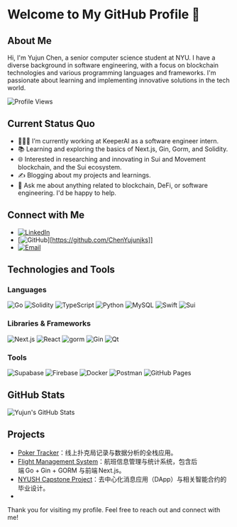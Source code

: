 # Welcome to My GitHub Profile 👋

## About Me
Hi, I'm Yujun Chen, a senior computer science student at NYU. I have a diverse background in software engineering, with a focus on blockchain technologies and various programming languages and frameworks. I'm passionate about learning and implementing innovative solutions in the tech world.

![Profile Views](https://komarev.com/ghpvc/?username=your-github-username&color=green)

## Current Status Quo

- 👨🏻‍💻 I’m currently working at KeeperAI as a software engineer intern.
- 📚 Learning and exploring the basics of Next.js, Gin, Gorm, and Solidity.
- 🌐 Interested in researching and innovating in Sui and Movement blockchain, and the Sui ecosystem.
- ✍️ Blogging about my projects and learnings.
- 💬 Ask me about anything related to blockchain, DeFi, or software engineering. I'd be happy to help.

## Connect with Me
- [![LinkedIn](https://img.shields.io/badge/LinkedIn-0077B5?style=for-the-badge&logo=linkedin&logoColor=white)]([https://www.linkedin.com/in/brucechenyujun/])
- [![GitHub](https://img.shields.io/badge/GitHub-100000?style=for-the-badge&logo=github&logoColor=white)][https://github.com/ChenYujunjks]]
- [![Email](https://img.shields.io/badge/Email-D14836?style=for-the-badge&logo=gmail&logoColor=white)](btc37730@gmall.com)

## Technologies and Tools

### Languages
![Go](https://img.shields.io/badge/Go-00ADD8?style=for-the-badge&logo=go&logoColor=white)
![Solidity](https://img.shields.io/badge/Solidity-363636?style=for-the-badge&logo=solidity&logoColor=white)
![TypeScript](https://img.shields.io/badge/TypeScript-007ACC?style=for-the-badge&logo=typescript&logoColor=white)
![Python](https://img.shields.io/badge/Python-3776AB?style=for-the-badge&logo=python&logoColor=white)
![MySQL](https://img.shields.io/badge/MySQL-4479A1?style=for-the-badge&logo=mysql&logoColor=white)
![Swift](https://img.shields.io/badge/Swift-FA7343?style=for-the-badge&logo=swift&logoColor=white)
![Sui](https://img.shields.io/badge/Sui-3B82F6?style=for-the-badge&logoColor=white)

### Libraries & Frameworks
![Next.js](https://img.shields.io/badge/Next.js-000000?style=for-the-badge&logo=nextdotjs&logoColor=white)
![React](https://img.shields.io/badge/React-20232A?style=for-the-badge&logo=react&logoColor=61DAFB)
![gorm](https://img.shields.io/badge/gorm-00ADD8?style=for-the-badge&logo=go&logoColor=white)
![Gin](https://img.shields.io/badge/Gin-00ADD8?style=for-the-badge&logo=go&logoColor=white)
![Qt](https://img.shields.io/badge/Qt-41CD52?style=for-the-badge&logo=qt&logoColor=white)

### Tools
![Supabase](https://img.shields.io/badge/Supabase-3ECF8E?style=for-the-badge&logo=supabase&logoColor=white)
![Firebase](https://img.shields.io/badge/Firebase-FFCA28?style=for-the-badge&logo=firebase&logoColor=white)
![Docker](https://img.shields.io/badge/Docker-2496ED?style=for-the-badge&logo=docker&logoColor=white)
![Postman](https://img.shields.io/badge/Postman-FF6C37?style=for-the-badge&logo=postman&logoColor=white)
![GitHub Pages](https://img.shields.io/badge/GitHub%20Pages-222222?style=for-the-badge&logo=githubpages&logoColor=white)


## GitHub Stats
![Yujun's GitHub Stats](https://github-readme-stats.vercel.app/api?username=ChenYujunjks&show_icons=true&theme=tokyonight)


## Projects
- [Poker Tracker](https://github.com/ChenYujunjks/poker_tracker)：线上扑克局记录与数据分析的全栈应用。
- [Flight Management System](https://github.com/ChenYujunjks/flight_management_sys)：航班信息管理与统计系统，包含后端 Go + Gin + GORM 与前端 Next.js。
- [NYUSH Capstone Project](https://github.com/ChenYujunjks/NYUSH_Capstone_Project)：去中心化消息应用（DApp）与相关智能合约的毕业设计。
- 


Thank you for visiting my profile. Feel free to reach out and connect with me!

